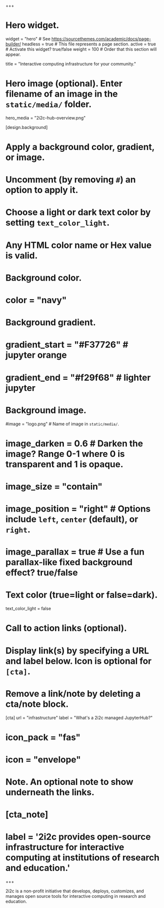 +++
# Hero widget.
widget = "hero"  # See https://sourcethemes.com/academic/docs/page-builder/
headless = true  # This file represents a page section.
active = true  # Activate this widget? true/false
weight = 100  # Order that this section will appear.

title = "Interactive computing infrastructure for your <span class='text-success font-weight-bold'>community</span>."

# Hero image (optional). Enter filename of an image in the `static/media/` folder.
hero_media = "2i2c-hub-overview.png"

[design.background]
  # Apply a background color, gradient, or image.
  #   Uncomment (by removing `#`) an option to apply it.
  #   Choose a light or dark text color by setting `text_color_light`.
  #   Any HTML color name or Hex value is valid.

  # Background color.
  # color = "navy"

  # Background gradient.
  # gradient_start = "#F37726"  # jupyter orange
  # gradient_end = "#f29f68"  # lighter jupyter

  # Background image.
  #image = "logo.png"  # Name of image in `static/media/`.
  # image_darken = 0.6  # Darken the image? Range 0-1 where 0 is transparent and 1 is opaque.
  # image_size = "contain"
  # image_position = "right"  # Options include `left`, `center` (default), or `right`.
  # image_parallax = true  # Use a fun parallax-like fixed background effect? true/false

  # Text color (true=light or false=dark).
  text_color_light = false

# Call to action links (optional).
#   Display link(s) by specifying a URL and label below. Icon is optional for `[cta]`.
#   Remove a link/note by deleting a cta/note block.
[cta]
  url = "infrastructure"
  label = "What's a 2i2c managed JupyterHub?"
  # icon_pack = "fas"
  # icon = "envelope"

# Note. An optional note to show underneath the links.
# [cta_note]
#  label = '2i2c provides open-source infrastructure for interactive computing at institutions of research and education.'
+++

2i2c is a non-profit initiative that develops, deploys, customizes, and manages open source tools for interactive computing in research and education.

